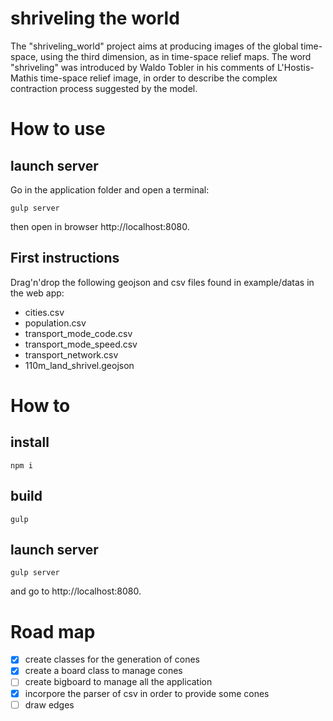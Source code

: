 shriveling the world
=====================

The  "shriveling_world" project aims at producing images of the global time-space, using the third dimension, as in time-space relief maps.
The word "shriveling" was introduced by Waldo Tobler in his comments of L'Hostis-Mathis time-space relief image, in order to describe the complex contraction process suggested by the model.

# How to use

## launch server
Go in the application folder and open a terminal:
```
gulp server
```
then open in browser http://localhost:8080. 

## First instructions

Drag'n'drop the following geojson and csv files found in example/datas in the web app:
- cities.csv
- population.csv
- transport_mode_code.csv
- transport_mode_speed.csv
- transport_network.csv
- 110m_land_shrivel.geojson

# How to
## install
```
npm i
```
## build
```
gulp
```
## launch server
```
gulp server
```
and go to http://localhost:8080. 




# Road map
- [X] create classes for the generation of cones
- [X] create a board class to manage cones
- [ ] create bigboard to manage all the application
- [x] incorpore the parser of csv in order to provide some cones
- [ ] draw edges
